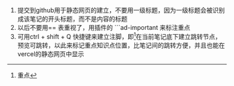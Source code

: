 1. 提交到github用于静态网页的建立，不要用一级标题，因为一级标题会被识别成该笔记的开头标题，而不是内容的标题
2. 以后不要用== 表重视了，用插件的 ```ad-important 来标注重点
3. 可用ctrl + shift + Q 快捷键来建立注脚，即[^1]在当前笔记底下建立跳转节点，预览可跳转，以此来标记重点知识点位置，比笔记间的跳转方便，并且也能在vercel的静态网页中显示









[^1]:重点 